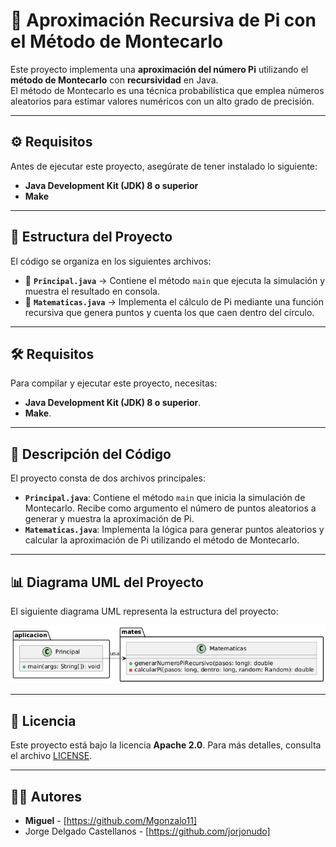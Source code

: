 # 🔢 Aproximación Recursiva de Pi con el Método de Montecarlo  

Este proyecto implementa una **aproximación del número Pi** utilizando el **método de Montecarlo** con **recursividad** en Java.  
El método de Montecarlo es una técnica probabilística que emplea números aleatorios para estimar valores numéricos con un alto grado de precisión.  

--- 

## ⚙ Requisitos  

Antes de ejecutar este proyecto, asegúrate de tener instalado lo siguiente:  

- **Java Development Kit (JDK) 8 o superior**  
- **Make** 

---

## 📝 Estructura del Proyecto  

El código se organiza en los siguientes archivos:  

- 📂 **`Principal.java`** → Contiene el método `main` que ejecuta la simulación y muestra el resultado en consola.  
- 📂 **`Matematicas.java`** → Implementa el cálculo de Pi mediante una función recursiva que genera puntos y cuenta los que caen dentro del círculo.  

---

## 🛠️ Requisitos

Para compilar y ejecutar este proyecto, necesitas:

- **Java Development Kit (JDK) 8 o superior**.
- **Make**.

---
## 🧩 Descripción del Código

El proyecto consta de dos archivos principales:

- **`Principal.java`**: Contiene el método `main` que inicia la simulación de Montecarlo. Recibe como argumento el número de puntos aleatorios a generar y muestra la aproximación de Pi.
- **`Matematicas.java`**: Implementa la lógica para generar puntos aleatorios y calcular la aproximación de Pi utilizando el método de Montecarlo.

---

## 📊 Diagrama UML del Proyecto
El siguiente diagrama UML representa la estructura del proyecto:

![Diagrama UML](img/DiagramaUML.png)

---

## 📄 Licencia

Este proyecto está bajo la licencia **Apache 2.0**. Para más detalles, consulta el archivo [LICENSE](LICENSE).

---

## 👨‍💻 Autores

- **Miguel** - [https://github.com/Mgonzalo11]
- Jorge Delgado Castellanos - [https://github.com/jorjonudo]
